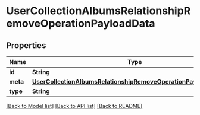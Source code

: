 # UserCollectionAlbumsRelationshipRemoveOperationPayloadData

## Properties
Name | Type | Description | Notes
------------ | ------------- | ------------- | -------------
**id** | **String** |  | 
**meta** | [**UserCollectionAlbumsRelationshipRemoveOperationPayloadDataMeta**](UserCollectionAlbumsRelationshipRemoveOperationPayloadDataMeta.md) |  | 
**type** | **String** |  | 

[[Back to Model list]](../README.md#documentation-for-models) [[Back to API list]](../README.md#documentation-for-api-endpoints) [[Back to README]](../README.md)


